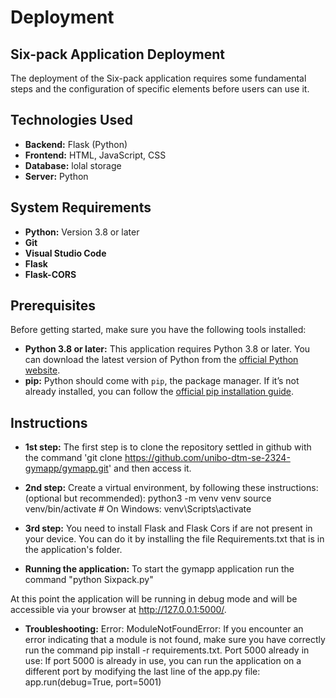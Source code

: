 # Deployment
## Six-pack Application Deployment

The deployment of the Six-pack application requires some fundamental steps and the configuration of specific elements before users can use it.

## Technologies Used
- **Backend:** Flask (Python)
- **Frontend:** HTML, JavaScript, CSS
- **Database:** lolal storage
- **Server:** Python

## System Requirements
- **Python:** Version 3.8 or later
- **Git**
- **Visual Studio Code**
- **Flask**
- **Flask-CORS**

## Prerequisites

Before getting started, make sure you have the following tools installed:

- **Python 3.8 or later:** This application requires Python 3.8 or later. You can download the latest version of Python from the [official Python website](https://www.python.org/).
- **pip:** Python should come with `pip`, the package manager. If it’s not already installed, you can follow the [official pip installation guide](https://pip.pypa.io/en/stable/installation/).

## Instructions

- **1st step:**
The first step is to clone the repository settled in github with the command 'git clone https://github.com/unibo-dtm-se-2324-gymapp/gymapp.git' and then access it.

- **2nd step:**
Create a virtual environment, by following these instructions:(optional but recommended):
python3 -m venv venv
source venv/bin/activate  # On Windows: venv\Scripts\activate

- **3rd step:**
 You need to install Flask and Flask Cors if are not present in your device. You can do it by installing the file Requirements.txt that is in the application's folder.

- **Running the application:**
To start the gymapp application run the command "python Sixpack.py"

At this point the application will be running in debug mode and will be accessible via your browser at http://127.0.0.1:5000/.

- **Troubleshooting:**
Error: ModuleNotFoundError: If you encounter an error indicating that a module is not found, make sure you have correctly run the command pip install -r requirements.txt.
Port 5000 already in use: If port 5000 is already in use, you can run the application on a different port by modifying the last line of the app.py file: app.run(debug=True, port=5001)



